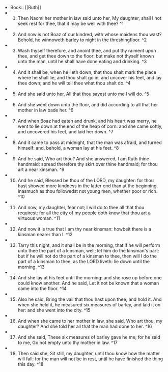 - Book:: [[Ruth]]
- 1. Then Naomi her mother in law said unto her, My daughter, shall I not seek rest for thee, that it may be well with thee? ^1
- 2. And now is not Boaz of our kindred, with whose maidens thou wast? Behold, he winnoweth barley to night in the threshingfloor. ^2
- 3. Wash thyself therefore, and anoint thee, and put thy raiment upon thee, and get thee down to the floor: but make not thyself known unto the man, until he shall have done eating and drinking. ^3
- 4. And it shall be, when he lieth down, that thou shalt mark the place where he shall lie, and thou shalt go in, and uncover his feet, and lay thee down; and he will tell thee what thou shalt do. ^4
- 5. And she said unto her, All that thou sayest unto me I will do. ^5
- 6. And she went down unto the floor, and did according to all that her mother in law bade her. ^6
- 7. And when Boaz had eaten and drunk, and his heart was merry, he went to lie down at the end of the heap of corn: and she came softly, and uncovered his feet, and laid her down. ^7
- 8. And it came to pass at midnight, that the man was afraid, and turned himself: and, behold, a woman lay at his feet. ^8
- 9. And he said, Who art thou? And she answered, I am Ruth thine handmaid: spread therefore thy skirt over thine handmaid; for thou art a near kinsman. ^9
- 10. And he said, Blessed be thou of the LORD, my daughter: for thou hast showed more kindness in the latter end than at the beginning, inasmuch as thou followedst not young men, whether poor or rich. ^10
- 11. And now, my daughter, fear not; I will do to thee all that thou requirest: for all the city of my people doth know that thou art a virtuous woman. ^11
- 12. And now it is true that I am thy near kinsman: howbeit there is a kinsman nearer than I. ^12
- 13. Tarry this night, and it shall be in the morning, that if he will perform unto thee the part of a kinsman, well; let him do the kinsman's part: but if he will not do the part of a kinsman to thee, then will I do the part of a kinsman to thee, as the LORD liveth: lie down until the morning. ^13
- 14. And she lay at his feet until the morning: and she rose up before one could know another. And he said, Let it not be known that a woman came into the floor. ^14
- 15. Also he said, Bring the vail that thou hast upon thee, and hold it. And when she held it, he measured six measures of barley, and laid it on her: and she went into the city. ^15
- 16. And when she came to her mother in law, she said, Who art thou, my daughter? And she told her all that the man had done to her. ^16
- 17. And she said, These six measures of barley gave he me; for he said to me, Go not empty unto thy mother in law. ^17
- 18. Then said she, Sit still, my daughter, until thou know how the matter will fall: for the man will not be in rest, until he have finished the thing this day. ^18

